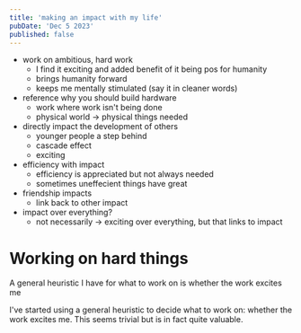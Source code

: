```yaml
---
title: 'making an impact with my life'
pubDate: 'Dec 5 2023'
published: false
---
```


- work on ambitious, hard work
  - I find it exciting and added benefit of it being pos for humanity
  - brings humanity forward
  - keeps me mentally stimulated (say it in cleaner words)
- reference why you should build hardware
  - work where work isn't being done
  - physical world -> physical things needed
- directly impact the development of others
  - younger people a step behind
  - cascade effect
  - exciting
- efficiency with impact
  - efficiency is appreciated but not always needed
  - sometimes uneffecient things have great
- friendship impacts
  - link back to other impact
- impact over everything?
  - not necessarily -> exciting over everything, but that links to impact

# Working on hard things

A general heuristic I have for what to work on is whether the work excites me

I've started using a general heuristic to decide what to work on: whether the work excites me. This seems trivial but is in fact quite valuable.
